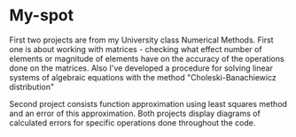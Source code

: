 # My-spot 
First two projects are from my University class Numerical Methods.
First one is about working with
matrices - checking what effect number of elements or magnitude of elements have on the accuracy of the operations done on the matrices.
Also I've developed a procedure for solving linear systems of algebraic equations with the method "Choleski-Banachiewicz distribution"

Second project consists function approximation using least squares method and an error of this approximation.
Both projects display diagrams of calculated errors for specific operations done throughout the code.
